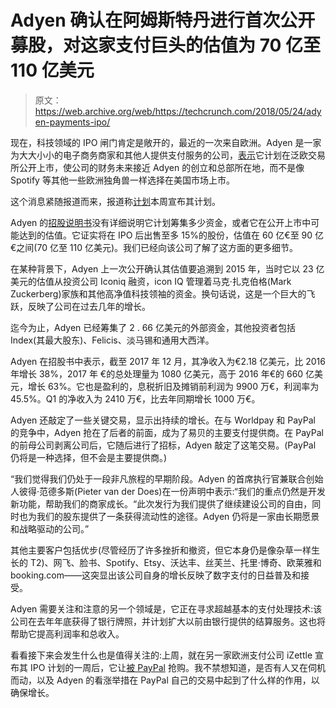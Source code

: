 # Adyen 确认在阿姆斯特丹进行首次公开募股，对这家支付巨头的估值为 70 亿至 110 亿美元 

> 原文：<https://web.archive.org/web/https://techcrunch.com/2018/05/24/adyen-payments-ipo/>

现在，科技领域的 IPO 闸门肯定是敞开的，最近的一次来自欧洲。Adyen 是一家为大大小小的电子商务商家和其他人提供支付服务的公司，[表示](https://web.archive.org/web/20221205043018/https://www.adyen.com/itf)它计划在泛欧交易所公开上市，使公司的财务未来接近 Adyen 的创立和总部所在地，而不是像 Spotify 等其他一些欧洲独角兽一样选择在美国市场上市。

这个消息紧随报道而来，报道称[计划](https://web.archive.org/web/20221205043018/https://www.bloomberg.com/news/articles/2018-05-23/adyen-is-said-ready-to-announce-ipo-plans-as-soon-as-thursday)本周宣布其计划。

Adyen 的[招股说明书](https://web.archive.org/web/20221205043018/https://www.adyen.com/itf)没有详细说明它计划筹集多少资金，或者它在公开上市中可能达到的估值。它证实将在 IPO 后出售至多 15%的股份，估值在 60 亿€至 90 亿€之间(70 亿至 110 亿美元)。我们已经向该公司了解了这方面的更多细节。

在某种背景下，Adyen 上一次公开确认其估值要追溯到 2015 年，当时它以 23 亿美元的估值从投资公司 Iconiq 融资，icon IQ 管理着马克·扎克伯格(Mark Zuckerberg)家族和其他高净值科技领袖的资金。换句话说，这是一个巨大的飞跃，反映了公司在过去几年的增长。

迄今为止，Adyen 已经筹集了 2 . 66 亿美元的外部资金，其他投资者包括 Index(其最大股东)、Felicis、淡马锡和通用大西洋。

Adyen 在招股书中表示，截至 2017 年 12 月，其净收入为€2.18 亿美元，比 2016 年增长 38%，2017 年 €的总处理量为 1080 亿美元，高于 2016 年€的 660 亿美元，增长 63%。它也是盈利的，息税折旧及摊销前利润为 9900 万€，利润率为 45.5%。Q1 的净收入为 2410 万€，比去年同期增长 1000 万€。

Adyen 还敲定了一些关键交易，显示出持续的增长。在与 Worldpay 和 PayPal 的竞争中，Adyen 抢在了后者的前面，成为了易贝的主要支付提供商。在 PayPal 的前母公司剥离公司后，它随后进行了招标，Adyen 敲定了这笔交易。(PayPal 仍将是一种选择，但不会是主要提供商。)

“我们觉得我们仍处于一段非凡旅程的早期阶段。Adyen 的首席执行官兼联合创始人彼得·范德多斯(Pieter van der Does)在一份声明中表示:“我们的重点仍然是开发新功能，帮助我们的商家成长。“此次发行为我们提供了继续建设公司的自由，同时也为我们的股东提供了一条获得流动性的途径。Adyen 仍将是一家由长期愿景和战略驱动的公司。”

其他主要客户包括优步(尽管经历了许多挫折和撤资，但它本身仍是像杂草一样生长的 T2)、网飞、脸书、Spotify、Etsy、沃达丰、丝芙兰、托里·博奇、欧莱雅和 booking.com——这突显出该公司自身的增长反映了数字支付的日益普及和接受。

Adyen 需要关注和注意的另一个领域是，它正在寻求超越基本的支付处理技术:该公司在去年年底获得了银行牌照，并计划扩大以前由银行提供的结算服务。这也将帮助它提高利润率和总收入。

看看接下来会发生什么也是值得关注的:上周，就在另一家欧洲支付公司 iZettle 宣布其 IPO 计划的一周后，它让[被 PayPal](https://web.archive.org/web/20221205043018/https://techcrunch.com/2018/05/17/paypal-confirms-that-it-is-buying-payments-startup-izettle-for-2-2b-in-an-all-cash-deal/) 抢购。我不禁想知道，是否有人又在伺机而动，以及 Adyen 的看涨举措在 PayPal 自己的交易中起到了什么样的作用，以确保增长。